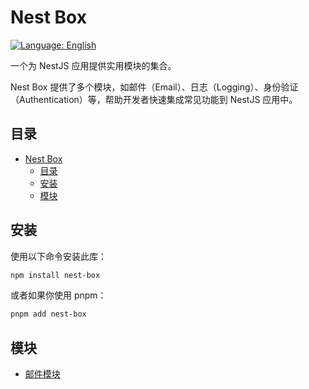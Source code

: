 # Nest Box


[![Language: English](https://img.shields.io/badge/Language-English-blue.svg)](README.md)

一个为 NestJS 应用提供实用模块的集合。

Nest Box 提供了多个模块，如邮件（Email）、日志（Logging）、身份验证（Authentication）等，帮助开发者快速集成常见功能到 NestJS 应用中。

## 目录

- [Nest Box](#nest-box)
  - [目录](#目录)
  - [安装](#安装)
  - [模块](#模块)

## 安装

使用以下命令安装此库：

```bash
npm install nest-box
```

或者如果你使用 pnpm：

```bash
pnpm add nest-box
```

## 模块

- [邮件模块](docs/zh/email.md)